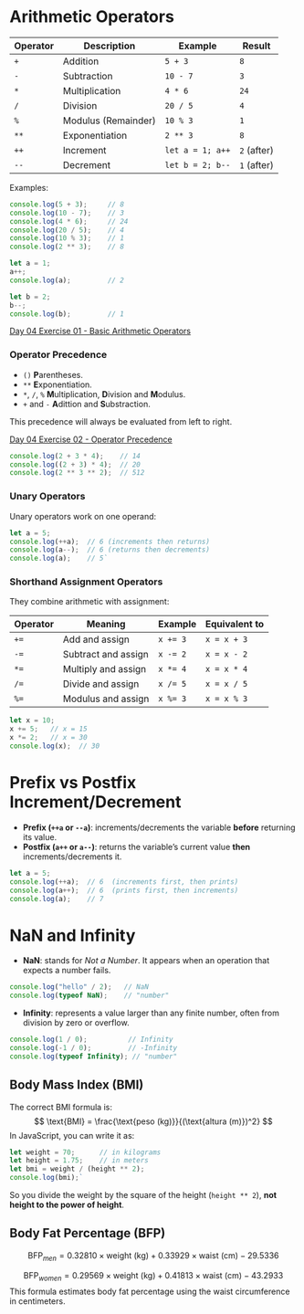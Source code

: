 # Arithmetic Operators

| Operator | Description         | Example          | Result      |
| -------- | ------------------- | ---------------- | ----------- |
| `+`      | Addition            | `5 + 3`          | `8`         |
| `-`      | Subtraction         | `10 - 7`         | `3`         |
| `*`      | Multiplication      | `4 * 6`          | `24`        |
| `/`      | Division            | `20 / 5`         | `4`         |
| `%`      | Modulus (Remainder) | `10 % 3`         | `1`         |
| `**`     | Exponentiation      | `2 ** 3`         | `8`         |
| `++`     | Increment           | `let a = 1; a++` | `2` (after) |
| `--`     | Decrement           | `let b = 2; b--` | `1` (after) |


Examples:
```javascript
console.log(5 + 3);     // 8
console.log(10 - 7);    // 3
console.log(4 * 6);     // 24
console.log(20 / 5);    // 4
console.log(10 % 3);    // 1
console.log(2 ** 3);    // 8

let a = 1;
a++;
console.log(a);         // 2

let b = 2;
b--;
console.log(b);         // 1
```

[Day 04 Exercise 01 - Basic Arithmetic Operators](Day-04-exercise-01.js)


### Operator Precedence
- `()` **P**arentheses.
- `**` **E**xponentiation.
- `*`, `/`, `%` **M**ultiplication, **D**ivision and **M**odulus.
- `+` and `-` **A**dittion and **S**ubstraction.

This precedence will always be evaluated from left to right.

[Day 04 Exercise 02 - Operator Precedence](Day-04-exercise-02.js)

```javascript
console.log(2 + 3 * 4);    // 14
console.log((2 + 3) * 4);  // 20
console.log(2 ** 3 ** 2);  // 512
```

### Unary Operators

Unary operators work on one operand:

```javascript
let a = 5; 
console.log(++a);  // 6 (increments then returns)
console.log(a--);  // 6 (returns then decrements)
console.log(a);    // 5`
```

### Shorthand Assignment Operators

They combine arithmetic with assignment:

| Operator | Meaning             | Example  | Equivalent to |
| -------- | ------------------- | -------- | ------------- |
| `+=`     | Add and assign      | `x += 3` | `x = x + 3`   |
| `-=`     | Subtract and assign | `x -= 2` | `x = x - 2`   |
| `*=`     | Multiply and assign | `x *= 4` | `x = x * 4`   |
| `/=`     | Divide and assign   | `x /= 5` | `x = x / 5`   |
| `%=`     | Modulus and assign  | `x %= 3` | `x = x % 3`   |

```javascript
let x = 10;
x += 5;   // x = 15
x *= 2;   // x = 30
console.log(x);  // 30
```

# Prefix vs Postfix Increment/Decrement

- **Prefix (`++a` or `--a`)**: increments/decrements the variable **before** returning its value.
- **Postfix (`a++` or `a--`)**: returns the variable’s current value **then** increments/decrements it.

```javascript
let a = 5;
console.log(++a);  // 6  (increments first, then prints)
console.log(a++);  // 6  (prints first, then increments)
console.log(a);    // 7
```

# NaN and Infinity

- **NaN**: stands for _Not a Number_. It appears when an operation that expects a number fails.

```javascript
console.log("hello" / 2);   // NaN
console.log(typeof NaN);    // "number"
```


- **Infinity**: represents a value larger than any finite number, often from division by zero or overflow.

```javascript
console.log(1 / 0);          // Infinity
console.log(-1 / 0);         // -Infinity
console.log(typeof Infinity); // "number"
```

## Body Mass Index (BMI)

The correct BMI formula is:
$$
\text{BMI} = \frac{\text{peso (kg)}}{(\text{altura (m)})^2}
$$
In JavaScript, you can write it as:

```javascript
let weight = 70;      // in kilograms 
let height = 1.75;    // in meters  
let bmi = weight / (height ** 2); 
console.log(bmi);`
```


So you divide the weight by the square of the height (`height ** 2`), **not height to the power of height**.

## Body Fat Percentage (BFP)

$$
\text{BFP}_{men} = 0.32810 \times \text{weight (kg)} + 0.33929 \times \text{waist (cm)} - 29.5336
$$

$$
\text{BFP}_{women} = 0.29569 \times \text{weight (kg)} + 0.41813 \times \text{waist (cm)} - 43.2933
$$
This formula estimates body fat percentage using the waist circumference in centimeters.